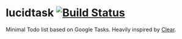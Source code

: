 # lucidtask [![Build Status](https://travis-ci.org/fawind/lucidtask.svg?branch=master)](https://travis-ci.org/fawind/lucidtask)
Minimal Todo list based on Google Tasks. Heavily inspired by [Clear](http://realmacsoftware.com/clear/).
